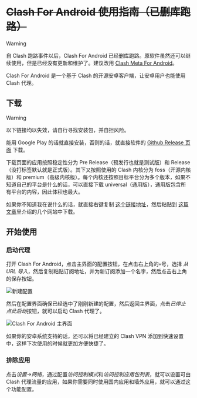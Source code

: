 # ~~Clash For Android 使用指南（已删库跑路）~~

> [!warning]
> 自 Clash 跑路事件以后，Clash For Android 已经删库跑路。原软件虽然还可以继续使用，但是已经没有更新和维护了。建议改用 [Clash Meta For Android](./clash-meta-for-android.md)。

Clash For Android 是一个基于 Clash 的开源安卓客户端，让安卓用户也能使用 Clash 代理。

## 下载

> [!warning]
> 以下链接均以失效，请自行寻找安装包，并自担风险。

能用 Google Play 的话就直接安装，否则的话，就直接软件的 [Github Release 页面](https://github.com/Kr328/ClashForAndroid/releases) 下载。

下载页面的应用按照稳定性分为 Pre Release（预发行也就是测试版）和 Release（没打标签默认就是正式版）。其下又按照使用的 Clash 内核分为 foss（开源内核版）和 premium（高级内核版）。每个内核还按照目标平台分为多个版本，如果不知道自己的平台是什么的话，可以直接下载 universal（通用版），通用版包含所有平台的内容，因此体积也最大。

如果你不知道我在说什么的话，就直接右键复制 [这个链接地址](https://github.com/Kr328/ClashForAndroid/releases/download/v2.5.9/cfa-2.5.9-premium-universal-release.apk)，然后粘贴到 [这篇文章](/network/github.md#github-文件下载)里介绍的几个网站中下载。

## 开始使用

### 启动代理

打开 Clash For Android，点击主界面的配置按钮，在点击右上角的`+`号，选择 *从 URL 导入*，然后复制粘贴订阅地址，并为新订阅添加一个名字，然后点击右上角的保存按钮。

![新建配置](/img/cfa-new-profile.jpg)

然后在配置界面确保已经选中了刚刚新建的配置，然后返回主界面，点击*已停止 点此启动*按钮，就可以启动 Clash 代理了。

![Clash For Android 主界面](/img/cfa-main.jpg)

如果你的安卓系统支持的话，还可以将已经建立的 Clash VPN 添加到快速设置中，这样下次使用的时候就更加方便快捷了。

### 排除应用

点击*设置->网络*，通过配置*访问控制模式*和*访问控制应用包列表*，就可以设置可由 Clash 代理流量的应用，如果你需要同时使用国内应用和墙外应用，就可以通过这个功能配置。
